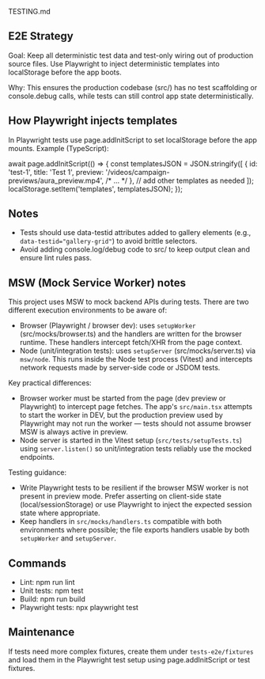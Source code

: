 TESTING.md

E2E Strategy
------------

Goal: Keep all deterministic test data and test-only wiring out of production source files. Use Playwright to inject deterministic templates into localStorage before the app boots.

Why: This ensures the production codebase (src/) has no test scaffolding or console.debug calls, while tests can still control app state deterministically.

How Playwright injects templates
--------------------------------

In Playwright tests use page.addInitScript to set localStorage before the app mounts. Example (TypeScript):

await page.addInitScript(() => {
  const templatesJSON = JSON.stringify([
    { id: 'test-1', title: 'Test 1', preview: '/videos/campaign-previews/aura_preview.mp4', /* ... */ },
    // add other templates as needed
  ]);
  localStorage.setItem('templates', templatesJSON);
});

Notes
-----

- Tests should use data-testid attributes added to gallery elements (e.g., `data-testid="gallery-grid"`) to avoid brittle selectors.
- Avoid adding console.log/debug code to src/ to keep output clean and ensure lint rules pass.

MSW (Mock Service Worker) notes
-------------------------------

This project uses MSW to mock backend APIs during tests. There are two different execution environments to be aware of:

- Browser (Playwright / browser dev): uses `setupWorker` (src/mocks/browser.ts) and the handlers are written for the browser runtime. These handlers intercept fetch/XHR from the page context.
- Node (unit/integration tests): uses `setupServer` (src/mocks/server.ts) via `msw/node`. This runs inside the Node test process (Vitest) and intercepts network requests made by server-side code or JSDOM tests.

Key practical differences:

- Browser worker must be started from the page (dev preview or Playwright) to intercept page fetches. The app's `src/main.tsx` attempts to start the worker in DEV, but the production preview used by Playwright may not run the worker — tests should not assume browser MSW is always active in preview.
- Node server is started in the Vitest setup (`src/tests/setupTests.ts`) using `server.listen()` so unit/integration tests reliably use the mocked endpoints.

Testing guidance:

- Write Playwright tests to be resilient if the browser MSW worker is not present in preview mode. Prefer asserting on client-side state (local/sessionStorage) or use Playwright to inject the expected session state where appropriate.
- Keep handlers in `src/mocks/handlers.ts` compatible with both environments where possible; the file exports handlers usable by both `setupWorker` and `setupServer`.


Commands
--------

- Lint: npm run lint
- Unit tests: npm test
- Build: npm run build
- Playwright tests: npx playwright test

Maintenance
-----------

If tests need more complex fixtures, create them under `tests-e2e/fixtures` and load them in the Playwright test setup using page.addInitScript or test fixtures.
